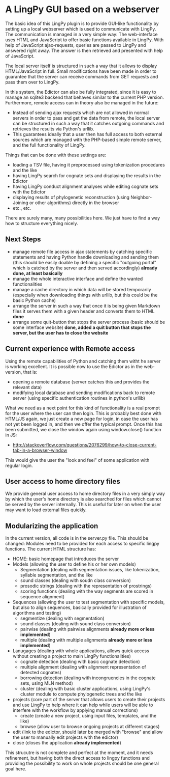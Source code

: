 A LingPy GUI based on a webserver
=================================

The basic idea of this LingPy plugin is to provide GUI-like functionality
by setting up a local webserver which is used to communicate with LingPy.
The communication is managed in a very simple way: The web-interface uses
HTML and JavaScript to offer basic functions available in LingPy.
With help of JavaScript ajax-requests, queries are passed to LingPy and answered right away. The answer is then retrieved and presented with help of JavaScript.

The local server itself is structured in such a way that it allows to display HTML/JavaScript in full. Small modifications have been made in order to guarantee that the server can receive commands from GET requests and pass them over to LingPy. 

In this system, the Edictor can also be fully integrated, since it is easy to manage an sqlite3 backend that behaves similar to the current PHP version. Furthermore, remote access can in theory also be managed in the future:

* Instead of sending ajax requests which are not allowed in normal servers in order to pass and get the data from remote, the local server can be structured in such a way that it catches outgoing commands and retrieves the results via Python's urllib.
* This guarantees ideally that a user then has full access to both external sources which are managed with the PHP-based simple remote server, and the full functionality of LingPy.

Things that can be done with these settings are:

* loading a TSV file, having it preprocessed using tokenization procedures and the like
* having LingPy search for cognate sets and displaying the results in the Edictor
* having LingPy conduct alignment analyses while editing cognate sets with the Edictor
* displaying results of phylogenetic reconstruction (using Neighbor-Joining or other algorithms) directly in the browser
* etc., etc.

There are surely many, many possibilities here. We just have to find a way how to structure everything nicely.

## Next Steps

* manage remote file access in ajax statements by catching specific statements and having Python handle downloading and sending them (this should be easily doable by defining a specific "outgoing portal" which is catched by the server and then served accordingly) **already done, at least basically**
* manage the whole interactive interface and define the wanted functionalities
* manage a cache directory in which data will be stored temporarily (especially when downloading things with urllib, but this could be the basic Python cache) 
* arrange the server in such a way that once it is being given Markdown files it serves them with a given header and converts them to HTML **done**
* arrange some quit-button that stops the server process (basic should be some interface website) **done, added a quit button that stops the server, but the user has to close the website**

## Current experience with Remote access

Using the remote capabilities of Python and catching them witht he server is working excellent. It is possible now to use the Edictor as in the web-version, that is:

* opening a remote database (server catches this and provides the relevant data)
* modifying local database and sending modifications back to remote server (using specific authentication routines in python's urllib)

What we need as a next point for this kind of functionality is a real prompt for the user where the user can then login. This is probably best done with HTML/JS again, we just create a new page for login, in case the user has not yet been logged in, and then we offer the typical prompt. Once this has been submitted, we close the window again using window.close() function in JS:

* http://stackoverflow.com/questions/2076299/how-to-close-current-tab-in-a-browser-window

This would give the user the "look and feel" of some application with regular login.

## User access to home directory files

We provide general user access to home directory files in a very simply way by which the user's home directory is also searched for files which cannot be served by the server internally. This is useful for later on when the user may want to load external files quickly.

## Modularizing the application

In the current version, all code is in the server.py file. This should be changed: Modules need to be provided for each access to specific lingpy functions. The current HTML structure has:

* HOME: basic homepage that introduces the server
* Models (allowing the user to define his or her own models)
  - Segmentation (dealing with segmentation issues, like tokenization, syllable segmentation, and the like
  - sound classes (dealing with soudn class conversion)
  - prosodic strings (dealing with the representation of prostrings)
  - scoring functions (dealing with the way segments are scored in sequence alignment)
* Sequences (allowing the user to test segmentation with specific models, but also to align sequences, basically provided for illustration of algorithms and testing)
  - segmentize (dealing with segmentation)
  - sound classes (dealing with sound class conversion)
  - pairwise (dealing with pairwise alignments **already more or less implemented**)
  - multiple (dealing with multiple alignments **already more or less implemented**)
* Lanugages (dealing with whole applications, allows quick access without creating a project to main LingPy functionalities)
  - cognate detection (dealing with basic cognate detection)
  - multiple alignment (dealing with alignment representation of detected cognates)
  - borrowing detection (dealing with incongruencies in the cognate sets, using MLN method)
  - cluster (dealing with basic cluster applications, using LingPy's cluster module to compute phylogenetic trees and the like
* projects (core part of the server that allows users to create their projects and use LingPy to help where it can help while users will be able to interfere with the workflow by applying manual corrections)
  - create (create a new project, using input files, templates, and the like)
  - browse (allow user to browse ongoing projects at different stages)
* edit (link to the edictor, should later be merged with "browse" and allow the user to manually edit projects with the edictor)
* close (closes the application **already implemented**)

This strucutre is not complete and perfect at the moment, and it needs refinement, but having both the direct access to lingpy functions and providing the possibility to work on whole projects should be one general goal here.
  



